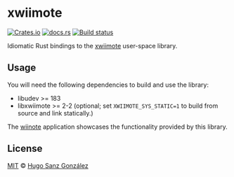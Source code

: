 # xwiimote

[![Crates.io](https://img.shields.io/crates/v/xwiimote)](https://crates.io/crates/xwiimote)
[![docs.rs](https://img.shields.io/docsrs/xwiimote)](https://docs.rs/xwiimote)
[![Build status](https://github.com/hsanzg/xwiimote-rs/actions/workflows/build.yml/badge.svg)](https://github.com/hsanzg/xwiimote-rs/actions/)

Idiomatic Rust bindings to the [xwiimote](https://github.com/dvdhrm/xwiimote) user-space library.

## Usage

You will need the following dependencies to build and use the library:
- libudev >= 183
- libxwiimote >= 2-2 (optional; set `XWIIMOTE_SYS_STATIC=1` to build from source and link statically.)

The [wiinote](wiinote) application showcases the functionality provided by this library.

## License

[MIT](LICENSE) &copy; [Hugo Sanz González](https://hgsg.me)

